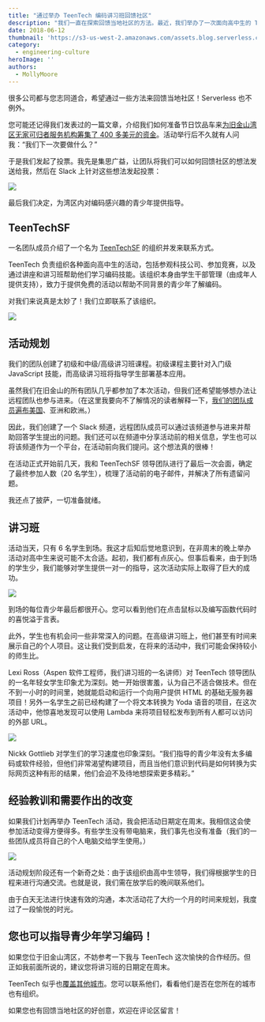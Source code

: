 ```yaml
---
title: "通过举办 TeenTech 编码讲习班回馈社区"
description: "我们一直在探索回馈当地社区的方法。最近，我们举办了一次面向高中生的 TeenTech 编码讲习班。"
date: 2018-06-12
thumbnail: 'https://s3-us-west-2.amazonaws.com/assets.blog.serverless.com/serverless-teentech/serverless-teentech-header.png'
category:
  - engineering-culture
heroImage: ''
authors:
  - MollyMoore
---
```


很多公司都与您志同道合，希望通过一些方法来回馈当地社区！Serverless 也不例外。

您可能还记得我们发表过的一篇文章，介绍我们如何准备节日饮品车来[为旧金山湾区无家可归者服务机构筹集了 400 多美元的资金](https://serverless.com/blog/how-raise-money-charity-in-an-hour/)。活动举行后不久就有人问我：“我们下一次要做什么？”

于是我们发起了投票。我先是集思广益，让团队将我们可以如何回馈社区的想法发送给我，然后在 Slack 上针对这些想法发起投票：

<img src="https://s3-us-west-2.amazonaws.com/assets.blog.serverless.com/serverless-teentech/teentech-slack-poll.png">

最后我们决定，为湾区内对编码感兴趣的青少年提供指导。

## TeenTechSF

一名团队成员介绍了一个名为 [TeenTechSF](https://teentechsf.org/) 的组织并发来联系方式。

TeenTech 负责组织各种面向高中生的活动，包括参观科技公司、参加竞赛，以及通过讲座和讲习班帮助他们学习编码技能。该组织本身由学生干部管理（由成年人提供支持），致力于提供免费的活动以帮助不同背景的青少年了解编码。

对我们来说真是太妙了！我们立即联系了该组织。

<img src="https://s3-us-west-2.amazonaws.com/assets.blog.serverless.com/serverless-teentech/serverless-teentech-1.png">

## 活动规划

我们的团队创建了初级和中级/高级讲习班课程。初级课程主要针对入门级 JavaScript 技能，而高级讲习班将指导学生部署基本应用。

虽然我们在旧金山的所有团队几乎都参加了本次活动，但我们还希望能够想办法让远程团队也参与进来。（在这里我要向不了解情况的读者解释一下，[我们的团队成员遍布美国](https://serverless.com/blog/guide-to-distributed-teams/)、亚洲和欧洲。）

因此，我们创建了一个 Slack 频道，远程团队成员可以通过该频道参与进来并帮助回答学生提出的问题。我们还可以在频道中分享活动前的相关信息，学生也可以将该频道作为一个平台，在活动前向我们提问。这个想法真的很棒！

在活动正式开始前几天，我和 TeenTechSF 领导团队进行了最后一次会面，确定了最终参加人数（20 名学生），梳理了活动前的电子邮件，并解决了所有遗留问题。

我还点了披萨，一切准备就绪。

## 讲习班

活动当天，只有 6 名学生到场。我这才后知后觉地意识到，在非周末的晚上举办活动对高中生来说可能不太合适。起初，我们都有点灰心。但事后看来，由于到场的学生少，我们能够对学生提供一对一的指导，这次活动实际上取得了巨大的成功。

<img src="https://s3-us-west-2.amazonaws.com/assets.blog.serverless.com/serverless-teentech/serverless-teentech-2.png">

到场的每位青少年最后都很开心。您可以看到他们在点击鼠标以及编写函数代码时的喜悦溢于言表。

此外，学生也有机会问一些非常深入的问题。在高级讲习班上，他们甚至有时间来展示自己的个人项目。这让我们受到启发，在将来的活动中，我们可能会保持较小的师生比。

Lexi Ross（Aspen 软件工程师，我们讲习班的一名讲师）对 TeenTech 领导团队的一名年轻女学生印象尤为深刻。她一开始很害羞，认为自己不适合做技术。但在不到一小时的时间里，她就能启动和运行一个向用户提供 HTML 的基础无服务器项目！另外一名学生之前已经构建了一个将文本转换为 Yoda 语音的项目，在这次活动中，他惊喜地发现可以使用 Lambda 来将项目轻松发布到所有人都可以访问的外部 URL。

<img src="https://s3-us-west-2.amazonaws.com/assets.blog.serverless.com/serverless-teentech/serverless-teentech-3.png">

Nickk Gottlieb 对学生们的学习速度也印象深刻。“我们指导的青少年没有太多编码或软件经验，但他们非常渴望构建项目，而且当他们意识到代码是如何转换为实际网页这种有形的结果，他们会迫不及待地想探索更多精彩。”

## 经验教训和需要作出的改变

如果我们计划再举办 TeenTech 活动，我会把活动日期定在周末。我相信这会使参加活动变得方便得多。有些学生没有带电脑来，我们事先也没有准备（我们的一些团队成员将自己的个人电脑交给学生使用。）

<img src="https://s3-us-west-2.amazonaws.com/assets.blog.serverless.com/serverless-teentech/serverless-teentech-4.png">

活动规划阶段还有一个新奇之处：由于该组织由高中生领导，我们得根据学生的日程来进行沟通交流。也就是说，我们需在放学后的晚间联系他们。

由于白天无法进行快速有效的沟通，本次活动花了大约一个月的时间来规划，我度过了一段愉悦的时光。

## 您也可以指导青少年学习编码！

如果您位于旧金山湾区，不妨参考一下我与 TeenTech 这次愉快的合作经历。但正如我前面所说的，建议您将讲习班的日期定在周末。

TeenTech 似乎也[覆盖其他城市](https://teentechsf.org/who-we-are/#leadership-team)。您可以联系他们，看看他们是否在您所在的城市也有组织。

如果您也有回馈当地社区的好创意，欢迎在评论区留言！
